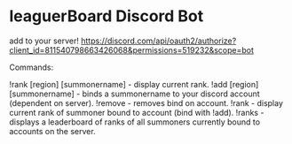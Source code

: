 # leaguerBoard Discord Bot

add to your server! https://discord.com/api/oauth2/authorize?client_id=811540798663426068&permissions=519232&scope=bot

Commands:

!rank [region] [summonername] - display current rank.
!add [region] [summonername] - binds a summonername to your discord account (dependent on server).
!remove - removes bind on account.
!rank - display current rank of summoner bound to account (bind with !add).
!ranks - displays a leaderboard of ranks of all summoners currently bound to accounts on the server.
